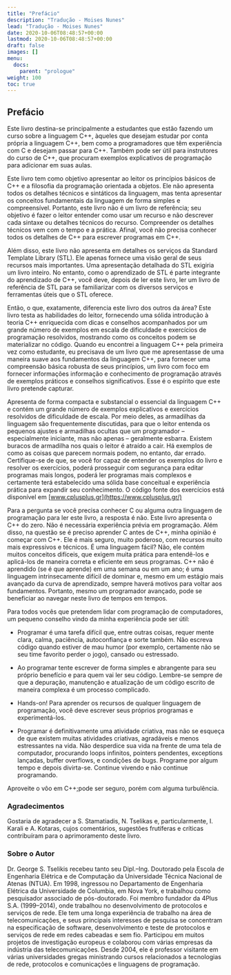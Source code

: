 ```yaml
---
title: "Prefácio"
description: "Tradução - Moises Nunes"
lead: "Tradução - Moises Nunes"
date: 2020-10-06T08:48:57+00:00
lastmod: 2020-10-06T08:48:57+00:00
draft: false
images: []
menu:
  docs:
    parent: "prologue"
weight: 100
toc: true
---
```


## Prefácio

Este livro destina-se principalmente a estudantes que estão fazendo um curso sobre a linguagem C++, àqueles que desejam estudar por conta própria a linguagem C++, bem como a programadores que têm experiência com C e desejam passar para C++. Também pode ser útil para instrutores do curso de C++, que procuram exemplos explicativos de programação para adicionar em suas aulas.

Este livro tem como objetivo apresentar ao leitor os princípios básicos de C++ e a filosofia da programação orientada a objetos. Ele não apresenta todos os detalhes técnicos e sintáticos da linguagem, mas tenta apresentar os conceitos fundamentais da linguagem de forma simples e compreensível. Portanto, este livro não é um livro de referência; seu objetivo é fazer o leitor entender como usar um recurso e não descrever cada sintaxe ou detalhes técnicos do recurso. Compreender os detalhes técnicos vem com o tempo e a prática. Afinal, você não precisa conhecer todos os detalhes de C++ para escrever programas em C++.

Além disso, este livro não apresenta em detalhes os serviços da Standard Template Library (STL). Ele apenas fornece uma visão geral de seus recursos mais importantes. Uma apresentação detalhada do STL exigiria um livro inteiro. No entanto, como o aprendizado de STL é parte integrante do aprendizado de C++, você deve, depois de ler este livro, ler um livro de referência de STL para se familiarizar com os diversos serviços e ferramentas úteis que o STL oferece.

Então, o que, exatamente, diferencia este livro dos outros da área? Este livro testa as habilidades do leitor, fornecendo uma sólida introdução à teoria C++ enriquecida com dicas e conselhos acompanhados por um grande número de exemplos em escala de dificuldade e exercícios de programação resolvidos, mostrando como os conceitos podem se materializar no código. Quando eu encontrei a linguagem C++ pela primeira vez como estudante, eu precisava de um livro que me apresentasse de uma maneira suave aos fundamentos da linguagem C++, para fornecer uma compreensão básica robusta de seus princípios, um livro com foco em fornecer informações informação e conhecimento de programação através de exemplos práticos e conselhos significativos. Esse é o espírito que este livro pretende capturar.

Apresenta de forma compacta e substancial o essencial da linguagem C++ e contém um grande número de exemplos explicativos e exercícios resolvidos de dificuldade de escala. Por meio deles, as armadilhas da linguagem são frequentemente discutidas, para que o leitor entenda os pequenos ajustes e armadilhas ocultas que um programador – especialmente iniciante, mas não apenas – geralmente esbarra. Existem buracos de armadilha nos quais o leitor é atraído a cair. Há exemplos de como as coisas que parecem normais podem, no entanto, dar errado. Certifique-se de que, se você for capaz de entender os exemplos do livro e resolver os exercícios, poderá prosseguir com segurança para editar programas mais longos, poderá ler programas mais complexos e certamente terá estabelecido uma sólida base conceitual e experiência prática para expandir seu conhecimento. O código fonte dos exercícios está disponível em [www.cplusplus.gr](https://www.cplusplus.gr/)

Para a pergunta se você precisa conhecer C ou alguma outra linguagem de programação para ler este livro, a resposta é não. Este livro apresenta o C++ do zero. Não é necessária experiência prévia em programação. Além disso, na questão se é preciso aprender C antes de C++, minha opinião é começar com C++. Ele é mais seguro, muito poderoso, com recursos muito mais expressivos e técnicos. É uma linguagem fácil? Não, ele contém muitos conceitos difíceis, que exigem muita prática para entendê-los e aplicá-los de maneira correta e eficiente em seus programas. C++ não é aprendido (se é que aprende) em uma semana ou em um ano; é uma linguagem intrinsecamente difícil de dominar e, mesmo em um estágio mais avançado da curva de aprendizado, sempre haverá motivos para voltar aos fundamentos. Portanto, mesmo um programador avançado, pode se beneficiar ao navegar neste livro de tempos em tempos.

Para todos vocês que pretendem lidar com programação de computadores, um pequeno conselho vindo da minha experiência pode ser útil:

- Programar é uma tarefa difícil que, entre outras coisas, requer mente clara, calma, paciência, autoconfiança e sorte também. Não escreva código quando estiver de mau humor (por exemplo, certamente não se seu time favorito perder o jogo), cansado ou estressado.

- Ao programar tente escrever de forma simples e abrangente para seu próprio benefício e para quem vai ler seu código. Lembre-se sempre de que a depuração, manutenção e atualização de um código escrito de maneira complexa é um processo complicado.

- Hands-on! Para aprender os recursos de qualquer linguagem de programação, você deve escrever seus próprios programas e experimentá-los.

- Programar é definitivamente uma atividade criativa, mas não se esqueça de que existem muitas atividades criativas, agradáveis ​​e menos estressantes na vida. Não desperdice sua vida na frente de uma tela de computador, procurando loops infinitos, pointers pendentes, exceptions lançadas, buffer overflows, e condições de bugs. Programe por algum tempo e depois divirta-se. Continue vivendo e não continue programando.

Aproveite o vôo em C++;pode ser seguro, porém com alguma turbulência.

### Agradecimentos

Gostaria de agradecer a S. Stamatiadis, N. Tselikas e, particularmente, I. Karali e A. Kotaras, cujos comentários, sugestões frutíferas e críticas contribuíram para o aprimoramento deste livro.

### Sobre o Autor

Dr. George S. Tselikis recebeu tanto seu Dipl.–Ing. Doutorado pela Escola de Engenharia Elétrica e de Computação da Universidade Técnica Nacional de Atenas (NTUA). Em 1998, ingressou no Departamento de Engenharia Elétrica da Universidade de Columbia, em Nova York, e trabalhou como pesquisador associado de pós-doutorado. Foi membro fundador da 4Plus S.A. (1999–2014), onde trabalhou no desenvolvimento de protocolos e serviços de rede. Ele tem uma longa experiência de trabalho na área de telecomunicações, e seus principais interesses de pesquisa se concentram na especificação de software, desenvolvimento e teste de protocolos e serviços de rede em redes cabeadas e sem fio. Participou em muitos projetos de investigação europeus e colaborou com várias empresas da indústria das telecomunicações. Desde 2004, ele é professor visitante em várias universidades gregas ministrando cursos relacionados a tecnologias de rede, protocolos e comunicações e linguagens de programação.



